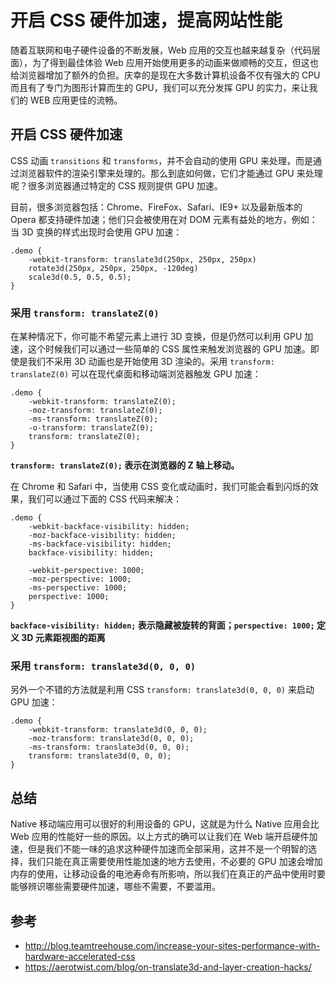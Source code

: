 # 开启 CSS 硬件加速，提高网站性能
随着互联网和电子硬件设备的不断发展，Web 应用的交互也越来越复杂（代码层面），为了得到最佳体验 Web 应用开始使用更多的动画来做顺畅的交互，但这也给浏览器增加了额外的负担。庆幸的是现在大多数计算机设备不仅有强大的 CPU 而且有了专门为图形计算而生的 GPU，我们可以充分发挥 GPU 的实力，来让我们的 WEB 应用更佳的流畅。

## 开启 CSS 硬件加速
CSS 动画 `transitions` 和 `transforms`，并不会自动的使用 GPU 来处理，而是通过浏览器软件的渲染引擎来处理的。那么到底如何做，它们才能通过 GPU 来处理呢？很多浏览器通过特定的 CSS 规则提供 GPU 加速。

目前，很多浏览器包括：Chrome、FireFox、Safari、IE9+ 以及最新版本的 Opera 都支持硬件加速；他们只会被使用在对 DOM 元素有益处的地方，例如：当 3D 变换的样式出现时会使用 GPU 加速：

```
.demo {
    -webkit-transform: translate3d(250px, 250px, 250px)
    rotate3d(250px, 250px, 250px, -120deg)
    scale3d(0.5, 0.5, 0.5);
}
```

### 采用 `transform: translateZ(0)`
在某种情况下，你可能不希望元素上进行 3D 变换，但是仍然可以利用 GPU 加速，这个时候我们可以通过一些简单的 CSS 属性来触发浏览器的 GPU 加速。即使是我们不采用 3D 动画也是开始使用 3D 渲染的。采用 `transform: translateZ(0)` 可以在现代桌面和移动端浏览器触发 GPU 加速：

```
.demo {
    -webkit-transform: translateZ(0);
    -moz-transform: translateZ(0);
    -ms-transform: translateZ(0);
    -o-transform: translateZ(0);
    transform: translateZ(0);
}
```

**`transform: translateZ(0);` 表示在浏览器的 Z 轴上移动。**

在 Chrome 和 Safari 中，当使用 CSS 变化或动画时，我们可能会看到闪烁的效果，我们可以通过下面的 CSS 代码来解决：

```
.demo {
    -webkit-backface-visibility: hidden;
    -moz-backface-visibility: hidden;
    -ms-backface-visibility: hidden;
    backface-visibility: hidden;

    -webkit-perspective: 1000;
    -moz-perspective: 1000;
    -ms-perspective: 1000;
    perspective: 1000;
}
```
**`backface-visibility: hidden;` 表示隐藏被旋转的背面；`perspective: 1000;` 定义 3D 元素距视图的距离**

### 采用 `transform: translate3d(0, 0, 0)`
另外一个不错的方法就是利用 CSS `transform: translate3d(0, 0, 0)` 来启动 GPU 加速：

```
.demo {
    -webkit-transform: translate3d(0, 0, 0);
    -moz-transform: translate3d(0, 0, 0);
    -ms-transform: translate3d(0, 0, 0);
    transform: translate3d(0, 0, 0);
}
```

## 总结
Native 移动端应用可以很好的利用设备的 GPU，这就是为什么 Native 应用会比 Web 应用的性能好一些的原因。以上方式的确可以让我们在 Web 端开启硬件加速，但是我们不能一味的追求这种硬件加速而全部采用，这并不是一个明智的选择，我们只能在真正需要使用性能加速的地方去使用，不必要的 GPU 加速会增加内存的使用，让移动设备的电池寿命有所影响，所以我们在真正的产品中使用时要能够辨识哪些需要硬件加速，哪些不需要，不要滥用。


## 参考
* http://blog.teamtreehouse.com/increase-your-sites-performance-with-hardware-accelerated-css
* https://aerotwist.com/blog/on-translate3d-and-layer-creation-hacks/
